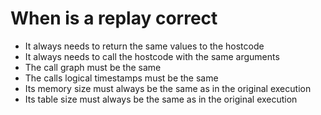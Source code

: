 # When is a replay correct

- It always needs to return the same values to the hostcode
- It always needs to call the hostcode with the same arguments
- The call graph must be the same
- The calls logical timestamps must be the same
- Its memory size must always be the same as in the original execution
- Its table size must always be the same as in the original execution